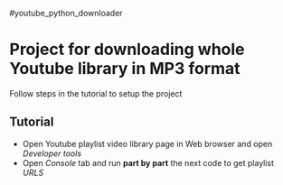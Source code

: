 #youtube_python_downloader
# Project for downloading whole Youtube library in MP3 format
Follow steps in the tutorial to setup the project
## Tutorial
- Open Youtube playlist video library page in Web browser and open *Developer tools*
- Open *Console* tab and run **part by part** the next code to get playlist *URLS*
```

```

